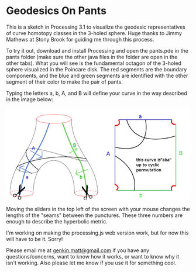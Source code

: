 # Geodesics On Pants

This is a sketch in Processing 3.1 to visualize the geodesic representatives of curve homotopy classes in the 3-holed sphere.  Huge thanks to Jimmy Mathews at Stony Brook for guiding me through this process.

To try it out, download and install Processing and open the pants.pde in the pants folder (make sure the other java files in the folder are open in the other tabs).  What you will see is the fundamental octagon of the 3-holed sphere visualized in the Poincare disk.  The red segments are the boundary components, and the blue and green segments are identified with the other segment of their color to make the pair of pants.

Typing the letters a, b, A, and B will define your curve in the way described in the image below:

!['a' is a loop around one boundary component and 'b' around another, while the third is equivalent to 'ab'.  Capital letters are inverses of lowercase letters.](/pantscut.png?raw=true)

Moving the sliders in the top left of the screen with your mouse changes the lengths of the "seams" between the punctures.  These three numbers are enough to describe the hyperbolic metric.

I'm working on making the processing.js web version work, but for now this will have to be it.  Sorry!

Please email me at genkin.matt@gmail.com if you have any questions/concerns, want to know how it works, or want to know why it isn't working.  Also please let me know if you use it for something cool.
